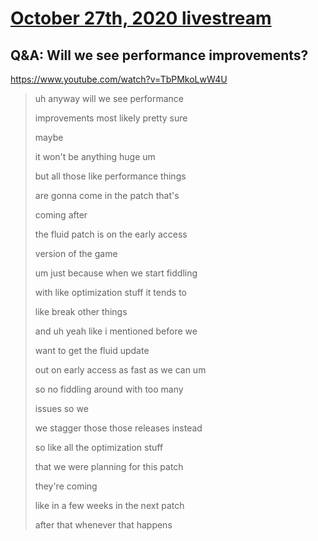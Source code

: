 # [October 27th, 2020 livestream](../2020-10-27.md)
## Q&A: Will we see performance improvements?
https://www.youtube.com/watch?v=TbPMkoLwW4U
> uh anyway will we see performance
> 
> improvements most likely pretty sure
> 
> maybe
> 
> it won't be anything huge um
> 
> but all those like performance things
> 
> are gonna come in the patch that's
> 
> coming after
> 
> the fluid patch is on the early access
> 
> version of the game
> 
> um just because when we start fiddling
> 
> with like optimization stuff it tends to
> 
> like break other things
> 
> and uh yeah like i mentioned before we
> 
> want to get the fluid update
> 
> out on early access as fast as we can um
> 
> so no fiddling around with too many
> 
> issues so we
> 
> we stagger those those releases instead
> 
> so like all the optimization stuff
> 
> that we were planning for this patch
> 
> they're coming
> 
> like in a few weeks in the next patch
> 
> after that whenever that happens
> 
